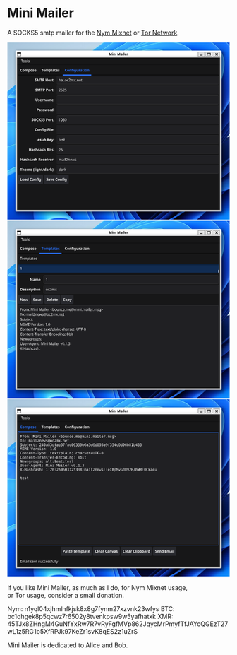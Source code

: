 # Mini Mailer

A SOCKS5 smtp mailer for the [Nym Mixnet](https://nym.com/mixnet) or [Tor Network](https://torproject.org).


![Mini Mailer Configuration](img/Mini_Mailer_1.png)
![Mini Mailer Templates](img/Mini_Mailer_2.png)
![Mini Mailer Compose](img/Mini_Mailer_3.png)

If you like Mini Mailer, as much as I do, for Nym Mixnet usage,   
or Tor usage, consider a small donation.  

Nym: n1yql04xjhmlhfkjsk8x8g7fynm27xzvnk23wfys
BTC: bc1qhgek8p5qcwz7r6502y8tvenkpsw9w5yafhatxk
XMR: 45TJx8ZHngM4GuNfYxRw7R7vRyFgfMVp862JqycMrPmyfTfJAYcQGEzT27wL1z5RG1b5XfRPJk97KeZr1svK8qES2z1uZrS

Mini Mailer is dedicated to Alice and Bob.

